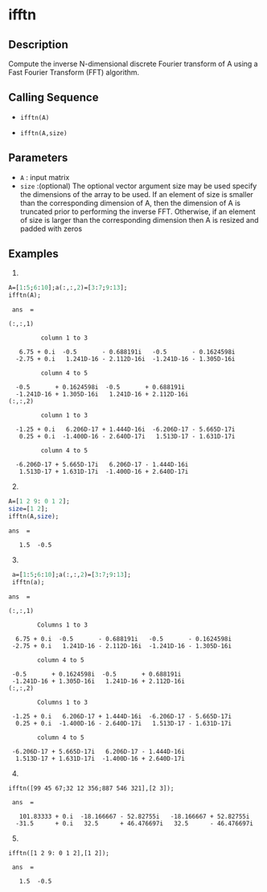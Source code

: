 # ifftn
## Description
Compute the inverse N-dimensional discrete Fourier transform of A using a Fast Fourier Transform (FFT) algorithm.

## Calling Sequence

- `ifftn(A)`

- `ifftn(A,size)`
## Parameters
- `A` : input matrix
- `size` :(optional) The optional vector argument size may be used specify the dimensions of the
array to be used. If an element of size is smaller than the corresponding dimension of A, then
the dimension of A is truncated prior to performing the inverse FFT. Otherwise, if an element of 
size is larger than the corresponding dimension then A is resized and padded with zeros
## Examples
1.
```scilab
A=[1:5;6:10];a(:,:,2)=[3:7;9:13];
ifftn(A);
```
```output
 ans  =

(:,:,1)

         column 1 to 3

   6.75 + 0.i  -0.5       - 0.688191i   -0.5       - 0.1624598i
  -2.75 + 0.i   1.241D-16 - 2.112D-16i  -1.241D-16 - 1.305D-16i

         column 4 to 5

  -0.5       + 0.1624598i  -0.5       + 0.688191i 
  -1.241D-16 + 1.305D-16i   1.241D-16 + 2.112D-16i
(:,:,2)

         column 1 to 3

  -1.25 + 0.i   6.206D-17 + 1.444D-16i  -6.206D-17 - 5.665D-17i
   0.25 + 0.i  -1.400D-16 - 2.640D-17i   1.513D-17 - 1.631D-17i

         column 4 to 5

  -6.206D-17 + 5.665D-17i   6.206D-17 - 1.444D-16i
   1.513D-17 + 1.631D-17i  -1.400D-16 + 2.640D-17i

```
2.
```scilab
A=[1 2 9: 0 1 2];
size=[1 2];
ifftn(A,size);
```
```output
ans  =

   1.5  -0.5
```
3.
```scilab
 a=[1:5;6:10];a(:,:,2)=[3:7;9:13];
 ifftn(a);
 ```
 ``` 
 ans  =

(:,:,1)

         Columns 1 to 3

   6.75 + 0.i  -0.5       - 0.688191i   -0.5       - 0.1624598i
  -2.75 + 0.i   1.241D-16 - 2.112D-16i  -1.241D-16 - 1.305D-16i

         column 4 to 5

  -0.5       + 0.1624598i  -0.5       + 0.688191i 
  -1.241D-16 + 1.305D-16i   1.241D-16 + 2.112D-16i
(:,:,2)

         Columns 1 to 3

  -1.25 + 0.i   6.206D-17 + 1.444D-16i  -6.206D-17 - 5.665D-17i
   0.25 + 0.i  -1.400D-16 - 2.640D-17i   1.513D-17 - 1.631D-17i

         column 4 to 5

  -6.206D-17 + 5.665D-17i   6.206D-17 - 1.444D-16i
   1.513D-17 + 1.631D-17i  -1.400D-16 + 2.640D-17i
```
4.
```
ifftn([99 45 67;32 12 356;887 546 321],[2 3]);
```
```
 ans  =

   101.83333 + 0.i  -18.166667 - 52.82755i   -18.166667 + 52.82755i 
  -31.5      + 0.i   32.5      + 46.476697i   32.5      - 46.476697i
  ```

5.
```
ifftn([1 2 9: 0 1 2],[1 2]);
```
```
 ans  =

   1.5  -0.5
   ```

